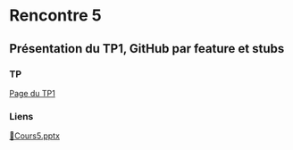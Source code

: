 # Rencontre 5

## Présentation du TP1, GitHub par feature et stubs

### TP

[Page du TP1](/tps/tp1)

### Liens

[🔗Cours5.pptx](https://cegepedouardmontpetit.sharepoint.com/:p:/s/CMT420InformatiqueComitesCours-5W5/EbLvWcA-wGFGkczyWIp7t_0BfPgRkTGc9mq1Tq89zIm1Kw?e=Qk1Am4)
